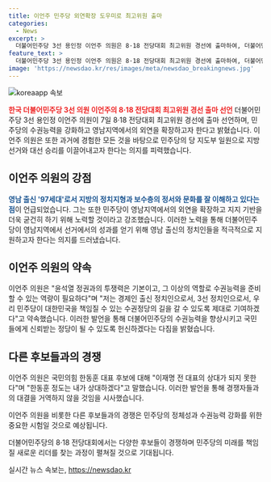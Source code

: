 ```yaml
---
title: 이언주 민주당 외연확장 도우미로 최고위원 출마
categories:
  - News
excerpt: >
  더불어민주당 3선 용인정 이언주 의원은 8·18 전당대회 최고위원 경선에 출마하여, 더불어민주당의 외연을 확장하고 영남지역의 지지를 두텁게 할 것이라고 밝혔다. 이날 국회에서 기자회견을 열고, 민주당이 영남지역에서 고생해온 지역위원장들을 전폭적으로 지원하고, 영남에서 가시적인 성과를 낼 수 있도록 하겠다고 강조했다. 또한, 윤석열 정권과의 투쟁력을 강조하며, 대한민국을 책임질 수 있는 수권정당의 길을 갈 수 있도록 약속했다.
feature_text: >
  더불어민주당 3선 용인정 이언주 의원은 8·18 전당대회 최고위원 경선에 출마하여, 더불어민주당의 외연을 확장하고 영남지역의 지지를 두텁게 할 것이라고 밝혔다. 이날 국회에서 기자회견을 열고, 민주당이 영남지역에서 고생해온 지역위원장들을 전폭적으로 지원하고, 영남에서 가시적인 성과를 낼 수 있도록 하겠다고 강조했다. 또한, 윤석열 정권과의 투쟁력을 강조하며, 대한민국을 책임질 수 있는 수권정당의 길을 갈 수 있도록 약속했다.
image: 'https://newsdao.kr/res/images/meta/newsdao_breakingnews.jpg'
---
```


<p><img src="https://newsdao.kr/res/images/meta/newsdao_breakingnews.jpg" alt="koreaapp 속보" /></p>

<p><b><span style="color: #ee2323;">한국 더불어민주당 3선 의원 이언주의 8·18 전당대회 최고위원 경선 출마 선언</span></b>
더불어민주당 3선 용인정 이언주 의원이 7일 8·18 전당대회 최고위원 경선에 출마 선언하며, 민주당의 수권능력을 강화하고 영남지역에서의 외연을 확장하고자 한다고 밝혔습니다. 이언주 의원은 또한 과거에 경험한 모든 것을 바탕으로 민주당의 당 지도부 일원으로 지방선거와 대선 승리를 이끌어내고자 한다는 의지를 피력했습니다. </p>

<h2 data-ke-size="size26">이언주 의원의 강점</h2>

<p><b><span style="color: #1a5490;">영남 출신 '97세대'로서 지방의 정치지형과 보수층의 정서와 문화를 잘 이해하고 있다는 점</span></b>이 언급되었습니다. 그는 또한 민주당이 영남지역에서의 외연을 확장하고 지지 기반을 더욱 굳건히 하기 위해 노력할 것이라고 강조했습니다. 이러한 노력을 통해 더불어민주당이 영남지역에서 선거에서의 성과를 얻기 위해 영남 출신의 정치인들을 적극적으로 지원하고자 한다는 의지를 드러냈습니다.</p>

<h2 data-ke-size="size26">이언주 의원의 약속</h2>

<p>이언주 의원은 "윤석열 정권과의 투쟁력은 기본이고, 그 이상의 역할로 수권능력을 준비할 수 있는 역량이 필요하다"며 "저는 경제인 출신 정치인으로서, 3선 정치인으로서, 우리 민주당이 대한민국을 책임질 수 있는 수권정당의 길을 갈 수 있도록 제대로 기여하겠다"고 약속했습니다. 이러한 발언을 통해 더불어민주당의 수권능력을 향상시키고 국민들에게 신뢰받는 정당이 될 수 있도록 헌신하겠다는 다짐을 밝혔습니다.</p>

<h2 data-ke-size="size26">다른 후보들과의 경쟁</h2>

<p>이언주 의원은 국민의힘 한동훈 대표 후보에 대해 "이재명 전 대표의 상대가 되지 못한다"며 "한동훈 정도는 내가 상대하겠다"고 말했습니다. 이러한 발언을 통해 경쟁자들과의 대결을 거역하지 않을 것임을 시사했습니다. </p>

<p>이언주 의원을 비롯한 다른 후보들과의 경쟁은 민주당의 정체성과 수권능력 강화를 위한 중요한 시험일 것으로 예상됩니다. </p>

<p>더불어민주당의 8·18 전당대회에서는 다양한 후보들이 경쟁하며 민주당의 미래를 책임질 새로운 리더를 찾는 과정이 펼쳐질 것으로 기대됩니다.</p>
실시간 뉴스 속보는, <a href="https://newsdao.kr" rel="dofollow">https://newsdao.kr</a>


